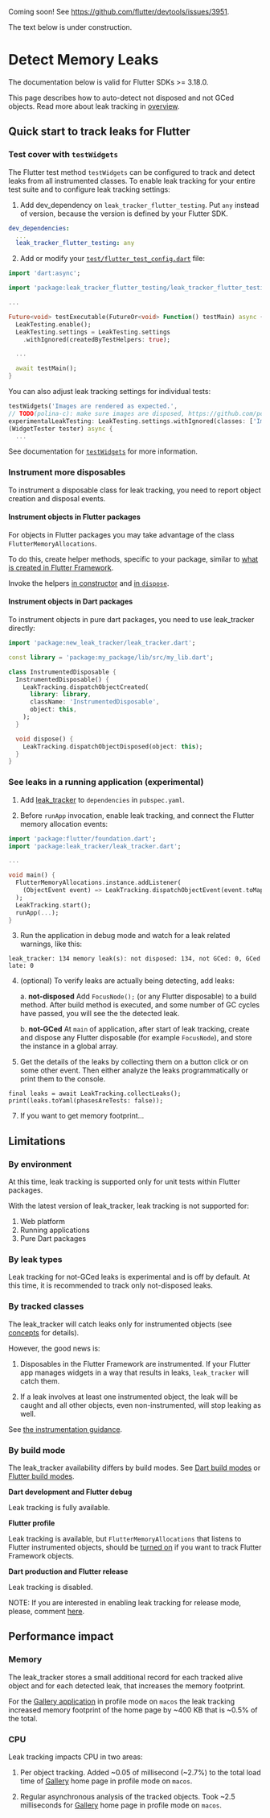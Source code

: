 
Coming soon! See https://github.com/flutter/devtools/issues/3951.

The text below is under construction.

# Detect Memory Leaks

The documentation below is valid for Flutter SDKs >= 3.18.0.

This page describes how to auto-detect not disposed and not GCed objects.
Read more about leak tracking in [overview](OVERVIEW.md).

## Quick start to track leaks for Flutter

### Test cover with `testWidgets`

The Flutter test method `testWidgets` can be configured to track and detect leaks
from all instrumented classes. To enable leak tracking for your entire test suite
and to configure leak tracking settings:

1. Add dev_dependency on `leak_tracker_flutter_testing`. Put `any` instead of version, because
the version is defined by your Flutter SDK.

```yaml
dev_dependencies:
  ...
  leak_tracker_flutter_testing: any
```

2. Add or modify your
[`test/flutter_test_config.dart`](https://api.flutter.dev/flutter/flutter_test/flutter_test-library.html)
file:

```dart
import 'dart:async';

import 'package:leak_tracker_flutter_testing/leak_tracker_flutter_testing.dart';

...

Future<void> testExecutable(FutureOr<void> Function() testMain) async {
  LeakTesting.enable();
  LeakTesting.settings = LeakTesting.settings
    .withIgnored(createdByTestHelpers: true);

  ...

  await testMain();
}
```

You can also adjust leak tracking settings for individual tests:

```dart
testWidgets('Images are rendered as expected.',
// TODO(polina-c): make sure images are disposed, https://github.com/polina-c/my_repo/issues/141
experimentalLeakTesting: LeakTesting.settings.withIgnored(classes: ['Image']),
(WidgetTester tester) async {
  ...
```

See documentation for [`testWidgets`](https://github.com/flutter/flutter/blob/4570d35d49477a53278e648ce59a26a06201ec97/packages/flutter_test/lib/src/widget_tester.dart#L122)
for more information.

### Instrument more disposables

To instrument a disposable class for leak tracking, you need to report
object creation and disposal events.

#### Instrument objects in Flutter packages

For objects in Flutter packages you may take advantage of the class `FlutterMemoryAllocations`.

To do this, create helper methods, specific to your package,
similar to [what is created in Flutter Framework](https://github.com/flutter/flutter/blob/110b07835ab17e6aea29c6d192649b6fa48e4092/packages/flutter/lib/src/foundation/debug.dart#L149).

Invoke the helpers [in constructor](https://github.com/flutter/flutter/blob/a7f820163c5d7d5321872c60f22fa047fb94bd7b/packages/flutter/lib/src/animation/animation_controller.dart#L256) and [in `dispose`](https://github.com/flutter/flutter/blob/a7f820163c5d7d5321872c60f22fa047fb94bd7b/packages/flutter/lib/src/animation/animation_controller.dart#L932).

#### Instrument objects in Dart packages

To instrument objects in pure dart packages, you need to use leak_tracker directly:

```dart
import 'package:new_leak_tracker/leak_tracker.dart';

const library = 'package:my_package/lib/src/my_lib.dart';

class InstrumentedDisposable {
  InstrumentedDisposable() {
    LeakTracking.dispatchObjectCreated(
      library: library,
      className: 'InstrumentedDisposable',
      object: this,
    );
  }

  void dispose() {
    LeakTracking.dispatchObjectDisposed(object: this);
  }
}
```

### See leaks in a running application (experimental)


1. Add [leak_tracker](https://pub.dev/packages/leak_tracker) to `dependencies` in `pubspec.yaml`.

2. Before `runApp` invocation, enable leak tracking, and connect
the Flutter memory allocation events:

  ```dart
  import 'package:flutter/foundation.dart';
  import 'package:leak_tracker/leak_tracker.dart';

  ...

  void main() {
    FlutterMemoryAllocations.instance.addListener(
      (ObjectEvent event) => LeakTracking.dispatchObjectEvent(event.toMap()),
    );
    LeakTracking.start();
    runApp(...);
  }

  ```

3. Run the application in debug mode and watch for a leak related warnings, like this:

  ```
  leak_tracker: 134 memory leak(s): not disposed: 134, not GCed: 0, GCed late: 0
  ```

4. (optional) To verify leaks are actually being detecting, add leaks:

    a. **not-disposed** Add `FocusNode();` (or any Flutter disposable)
    to a build method. After build method is executed, and some number of GC cycles
    have passed, you will see the the detected leak.

    b. **not-GCed** At `main` of application, after start of leak tracking,
    create and dispose any Flutter disposable (for example
    `FocusNode`), and store the instance in a global array.

5. Get the details of the leaks by collecting them
on a button click or on some other event. Then either
analyze the leaks programmatically or print them to the console.

```
final leaks = await LeakTracking.collectLeaks();
print(leaks.toYaml(phasesAreTests: false));
```

7. If you want to get memory footprint...

## Limitations

### By environment

At this time, leak tracking is supported only for unit tests within Flutter packages.

With the latest version of leak_tracker, leak tracking is not supported for:

1. Web platform
2. Running applications
3. Pure Dart packages

### By leak types

Leak tracking for not-GCed leaks is experimental and is off by default.
At this time, it is recommended to track only not-disposed leaks.

### By tracked classes

The leak_tracker will catch leaks only for instrumented
objects (see [concepts](CONCEPTS.md) for details).

However, the good news is:

1. Disposables in the Flutter Framework are instrumented.
If your Flutter app manages widgets in a way that results in leaks,
`leak_tracker` will catch them.

2. If a leak involves at least one instrumented object,
the leak will be caught and all
other objects, even non-instrumented, will stop leaking as well.

See [the instrumentation guidance](#instrument-your-code).

### By build mode

The leak_tracker availability differs by build modes.
See [Dart build modes](https://github.com/dart-lang/site-www/issues/4436)
or [Flutter build modes](https://docs.flutter.dev/testing/build-modes).

**Dart development and Flutter debug**

Leak tracking is fully available.

**Flutter profile**

Leak tracking is available, but `FlutterMemoryAllocations` that listens to
Flutter instrumented objects,
should be [turned on](https://github.com/flutter/flutter/blob/15af81782e19ebe7273872f8b07ac71df4e749f2/packages/flutter/lib/src/foundation/memory_allocations.dart#L13)
if you want to track Flutter Framework objects.

**Dart production and Flutter release**

Leak tracking is disabled.

NOTE: If you are interested in enabling leak tracking for release mode, please, comment [here](https://github.com/dart-lang/leak_tracker/issues/25).

## Performance impact

### Memory

The leak_tracker stores a small additional record for each
tracked alive object and for each
detected leak, that increases the memory footprint.

For the [Gallery application](https://github.com/flutter/gallery)
in profile mode on `macos`
the leak tracking increased memory footprint of the home page
by ~400 KB that is ~0.5% of
the total.

### CPU

Leak tracking impacts CPU in two areas:

1. Per object tracking.
   Added ~0.05 of millisecond (~2.7%) to the total load time of
   [Gallery](https://github.com/flutter/gallery) home page
   in profile mode on `macos`.

2. Regular asynchronous analysis of the tracked objects.
   Took ~2.5 milliseconds for
   [Gallery](https://github.com/flutter/gallery) home page in
   profile mode on `macos`.
